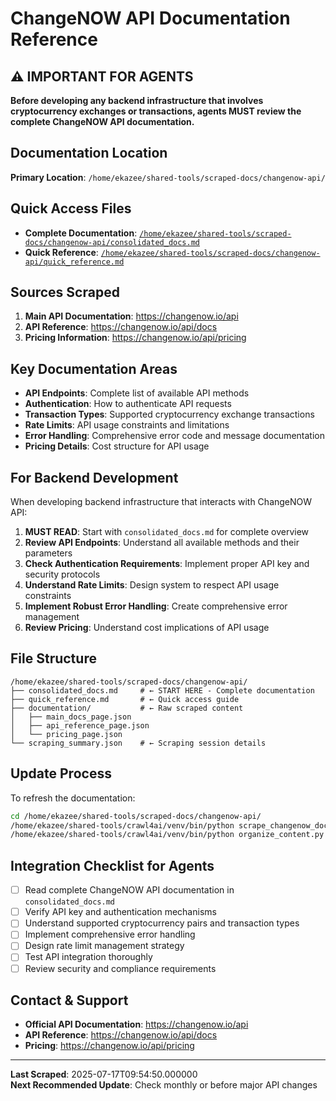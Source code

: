 # ChangeNOW API Documentation Reference

## ⚠️ IMPORTANT FOR AGENTS

**Before developing any backend infrastructure that involves cryptocurrency exchanges or transactions, agents MUST review the complete ChangeNOW API documentation.**

## Documentation Location

**Primary Location**: `/home/ekazee/shared-tools/scraped-docs/changenow-api/`

## Quick Access Files

- **Complete Documentation**: [`/home/ekazee/shared-tools/scraped-docs/changenow-api/consolidated_docs.md`](../../../shared-tools/scraped-docs/changenow-api/consolidated_docs.md)
- **Quick Reference**: [`/home/ekazee/shared-tools/scraped-docs/changenow-api/quick_reference.md`](../../../shared-tools/scraped-docs/changenow-api/quick_reference.md)

## Sources Scraped

1. **Main API Documentation**: https://changenow.io/api
2. **API Reference**: https://changenow.io/api/docs
3. **Pricing Information**: https://changenow.io/api/pricing

## Key Documentation Areas

- **API Endpoints**: Complete list of available API methods
- **Authentication**: How to authenticate API requests
- **Transaction Types**: Supported cryptocurrency exchange transactions
- **Rate Limits**: API usage constraints and limitations
- **Error Handling**: Comprehensive error code and message documentation
- **Pricing Details**: Cost structure for API usage

## For Backend Development

When developing backend infrastructure that interacts with ChangeNOW API:

1. **MUST READ**: Start with `consolidated_docs.md` for complete overview
2. **Review API Endpoints**: Understand all available methods and their parameters
3. **Check Authentication Requirements**: Implement proper API key and security protocols
4. **Understand Rate Limits**: Design system to respect API usage constraints
5. **Implement Robust Error Handling**: Create comprehensive error management
6. **Review Pricing**: Understand cost implications of API usage

## File Structure

```
/home/ekazee/shared-tools/scraped-docs/changenow-api/
├── consolidated_docs.md     # ← START HERE - Complete documentation
├── quick_reference.md       # ← Quick access guide
├── documentation/           # ← Raw scraped content
│   ├── main_docs_page.json
│   ├── api_reference_page.json
│   └── pricing_page.json
└── scraping_summary.json    # ← Scraping session details
```

## Update Process

To refresh the documentation:

```bash
cd /home/ekazee/shared-tools/scraped-docs/changenow-api/
/home/ekazee/shared-tools/crawl4ai/venv/bin/python scrape_changenow_docs.py
/home/ekazee/shared-tools/crawl4ai/venv/bin/python organize_content.py
```

## Integration Checklist for Agents

- [ ] Read complete ChangeNOW API documentation in `consolidated_docs.md`
- [ ] Verify API key and authentication mechanisms
- [ ] Understand supported cryptocurrency pairs and transaction types
- [ ] Implement comprehensive error handling
- [ ] Design rate limit management strategy
- [ ] Test API integration thoroughly
- [ ] Review security and compliance requirements

## Contact & Support

- **Official API Documentation**: https://changenow.io/api
- **API Reference**: https://changenow.io/api/docs
- **Pricing**: https://changenow.io/api/pricing

---

**Last Scraped**: 2025-07-17T09:54:50.000000  
**Next Recommended Update**: Check monthly or before major API changes
